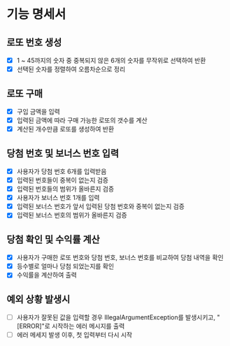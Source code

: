 # 기능 명세서

## 로또 번호 생성
- [X] 1 ~ 45까지의 숫자 중 중복되지 않은 6개의 숫자를 무작위로 선택하여 반환
- [X] 선택된 숫자를 정렬하여 오름차순으로 정리

## 로또 구매
- [X] 구입 금액을 입력
- [X] 입력된 금액에 따라 구매 가능한 로또의 갯수를 계산
- [X] 계산된 개수만큼 로또를 생성하여 반환

## 당첨 번호 및 보너스 번호 입력
- [X] 사용자가 당첨 번호 6개를 입력받음
- [X] 입력된 번호들이 중복이 없는지 검증
- [X] 입력된 번호들의 범위가 올바른지 검증
- [X] 사용자가 보너스 번호 1개를 입력
- [X] 입력된 보너스 번호가 앞서 입력된 당첨 번호와 중복이 없는지 검증
- [X] 입력된 보너스 번호의 범위가 올바른지 검증

## 당첨 확인 및 수익률 계산
- [X] 사용자가 구매한 로또 번호와 당첨 번호, 보너스 번호를 비교하여 당첨 내역을 확인
- [X] 등수별로 얼마나 당첨 되었는지를 확인
- [X] 수익률을 계산하여 출력

## 예외 상황 발생시
- [ ] 사용자가 잘못된 값을 입력할 경우 IllegalArgumentException를 발생시키고, "[ERROR]"로 시작하는 에러 메시지를 출력
- [ ] 에러 메세지 발생 이후, 첫 입력부터 다시 시작 